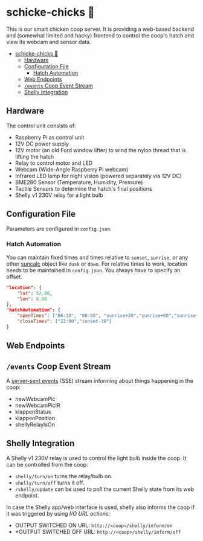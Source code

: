 # schicke-chicks 🐔
This is our smart chicken coop server. It is providing a web-based backend and (somewhat limited and hacky) frontend to control the coop's hatch and view its webcam and sensor data.

- [schicke-chicks 🐔](#schicke-chicks-)
  - [Hardware](#hardware)
  - [Configuration File](#configuration-file)
    - [Hatch Automation](#hatch-automation)
  - [Web Endpoints](#web-endpoints)
  - [`/events` Coop Event Stream](#events-coop-event-stream)
  - [Shelly Integration](#shelly-integration)

## Hardware
The control unit consists of:

* Raspberry Pi as control unit
* 12V DC power supply
* 12V motor (an old Ford window lifter) to wind the nylon thread that is lifting the hatch
* Relay to control motor and LED
* Webcam (Wide-Angle Raspberry Pi webcam)
* Infrared LED lamp for night vision (powered separately via 12V DC)
* BME280 Sensor (Temperature, Humidity, Pressure)
* Tactile Sensors to determine the hatch's final positions
* Shelly v1 230V relay for a light bulb

## Configuration File
Parameters are configured in `config.json`.

### Hatch Automation
You can maintain fixed times and times relative to `sunset`, `sunrise`, or any other [suncalc](https://github.com/mourner/suncalc) object like `dusk` or `dawn`. For relative times to work, location needs to be maintained in `config.json`. You always have to specify an offset.

```json
"location": {
    "lat": 52.00, 
    "lon": 8.00
},
"hatchAutomation": {
    "openTimes": ["06:30", "08:00", "sunrise+30","sunrise+60","sunrise+120","sunrise+180","sunrise+240","sunrise+300","sunrise+360","sunrise+420"],
    "closeTimes": ["22:00","sunset-30"]
}
```

## Web Endpoints

## `/events` Coop Event Stream
A [server-sent events](https://www.npmjs.com/package/express-sse) (SSE) stream informing about things happening in the coop:
* newWebcamPic
* newWebcamPicIR
* klappenStatus
* klappenPosition
* shellyRelayIsOn


## Shelly Integration
A Shelly v1 230V relay is used to control the light bulb inside the coop.
It can be controlled from the coop:

* `shelly/turn/on` turns the relay/bulb on.
* `shelly/turn/off` turns it off.
* `/shelly/update` can be used to poll the current Shelly state from its web endpoint.

In case the Shelly app/web interface is used, shelly also informs the coop if it was triggered by using *I/O URL actions*:

* OUTPUT SWITCHED ON URL: `http://<coop>/shelly/inform/on`
* *OUTPUT SWITCHED OFF URL: `http://<coop>/shelly/inform/off`

